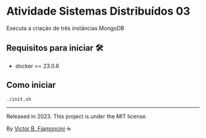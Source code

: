 # Atividade Sistemas Distribuídos 03

Executa a criação de três instâncias MongoDB

## Requisitos para iniciar 🛠

- docker == 23.0.6

## Como iniciar

```bash
./init.sh
```
----------
Released in 2023. This project is under the MIT license.

By [Victor B. Fiamoncini](https://github.com/Victor-Fiamoncini) ☕
